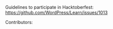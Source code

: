 Guidelines to participate in Hacktoberfest: https://github.com/WordPress/Learn/issues/1013

Contributors:
